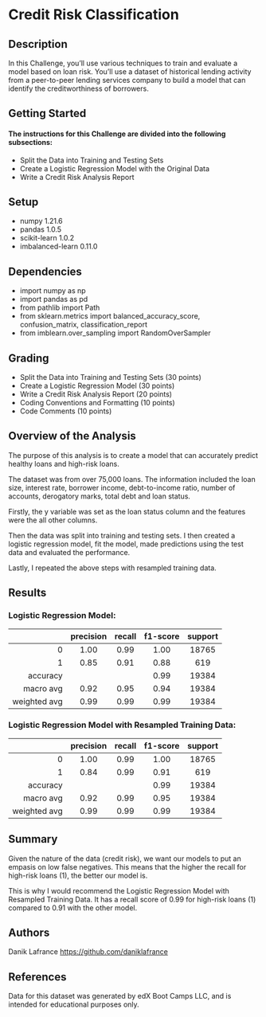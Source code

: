 # Credit Risk Classification

## Description

In this Challenge, you’ll use various techniques to train and evaluate a model based on loan risk. You’ll use a dataset of historical lending activity from a peer-to-peer lending services company to build a model that can identify the creditworthiness of borrowers.

## Getting Started

#### The instructions for this Challenge are divided into the following subsections:

* Split the Data into Training and Testing Sets
* Create a Logistic Regression Model with the Original Data
* Write a Credit Risk Analysis Report

## Setup

* numpy 1.21.6
* pandas 1.0.5
* scikit-learn 1.0.2
* imbalanced-learn 0.11.0

## Dependencies

* import numpy as np
* import pandas as pd
* from pathlib import Path
* from sklearn.metrics import balanced_accuracy_score, confusion_matrix, classification_report
* from imblearn.over_sampling import RandomOverSampler

## Grading

* Split the Data into Training and Testing Sets (30 points)
* Create a Logistic Regression Model (30 points)
* Write a Credit Risk Analysis Report (20 points)
* Coding Conventions and Formatting (10 points)
* Code Comments (10 points)

## Overview of the Analysis

The purpose of this analysis is to create a model that can accurately predict healthy loans and high-risk loans. 

The dataset was from over 75,000 loans. The information included the loan size, interest rate, borrower income, debt-to-income ratio, number of accounts, derogatory marks, total debt and loan status.

Firstly, the y variable was set as the loan status column and the features were the all other columns.

Then the data was split into training and testing sets. I then created a logistic regression model, fit the model, made predictions using the test data and evaluated the performance.

Lastly, I repeated the above steps with resampled training data.

## Results


### Logistic Regression Model:

|            | precision | recall | f1-score | support |
|-----------:|:---------:|:------:|:--------:|:-------:|
| 0          |   1.00    |  0.99  |    1.00  |    18765|
| 1          |   0.85    |  0.91  |   0.88   |    619  |
|    accuracy|           |        |     0.99 |    19384|
|   macro avg|       0.92|    0.95|      0.94|    19384|
|weighted avg|       0.99|    0.99|      0.99|    19384|



### Logistic Regression Model with Resampled Training Data:

|            | precision | recall | f1-score | support |
|-----------:|:---------:|:------:|:--------:|:-------:|
| 0          |   1.00    |  0.99  |    1.00  |    18765|
| 1          |   0.84    |  0.99  |   0.91   |    619  |
|    accuracy|           |        |     0.99 |    19384|
|   macro avg|       0.92|    0.99|      0.95|    19384|
|weighted avg|       0.99|    0.99|      0.99|    19384|

## Summary

Given the nature of the data (credit risk), we want our models to put an empasis on low false negatives. This means that the higher the recall for high-risk loans (1), the better our model is.

This is why I would recommend the Logistic Regression Model with Resampled Training Data. It has a recall score of 0.99 for high-risk loans (1) compared to 0.91 with the other model. 

## Authors

Danik Lafrance https://github.com/daniklafrance

## References

Data for this dataset was generated by edX Boot Camps LLC, and is intended for educational purposes only.